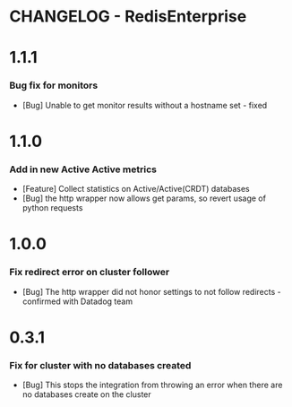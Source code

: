# CHANGELOG - RedisEnterprise

1.1.1
=====

### Bug fix for monitors

* [Bug] Unable to get monitor results without a hostname set - fixed

1.1.0
=====

### Add in new Active Active metrics

* [Feature] Collect statistics on Active/Active(CRDT) databases
* [Bug] the http wrapper now allows get params, so revert usage of python requests


1.0.0
=====

### Fix redirect error on cluster follower

* [Bug] The http wrapper did not honor settings to not follow redirects - confirmed with Datadog team


0.3.1
=====

### Fix for cluster with no databases created

* [Bug] This stops the integration from throwing an error when there are no databases create on the cluster
